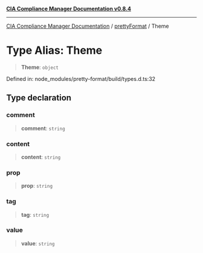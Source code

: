 [**CIA Compliance Manager Documentation v0.8.4**](../../../README.md)

***

[CIA Compliance Manager Documentation](../../../globals.md) / [prettyFormat](../README.md) / Theme

# Type Alias: Theme

> **Theme**: `object`

Defined in: node\_modules/pretty-format/build/types.d.ts:32

## Type declaration

### comment

> **comment**: `string`

### content

> **content**: `string`

### prop

> **prop**: `string`

### tag

> **tag**: `string`

### value

> **value**: `string`

